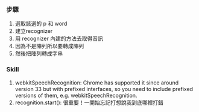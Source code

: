 ### 步驟
1. 選取該選的 p 和 word
2. 建立recognizer
3. 用 recognizer 內建的方法去取得音訊
4. 因為不是陣列所以要轉成陣列
5. 然後把陣列轉成字串

### Skill
1. webkitSpeechRecognition: Chrome has supported it since around version 33 but with prefixed interfaces, so you need to include prefixed versions of them, e.g. webkitSpeechRecognition.
2. recognition.start(): 很重要！一開始忘記打想說我到底哪裡打錯
